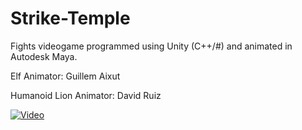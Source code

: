 # Strike-Temple
Fights videogame programmed using Unity (C++/#) and animated in Autodesk Maya.

Elf Animator: Guillem Aixut

Humanoid Lion Animator: David Ruiz

[![Video](https://img.youtube.com/vi/K_FLW_FTTac/0.jpg)](https://www.youtube.com/watch?v=K_FLW_FTTac)
